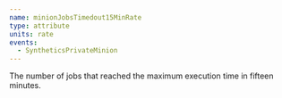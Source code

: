 ```yaml
---
name: minionJobsTimedout15MinRate
type: attribute
units: rate
events:
  - SyntheticsPrivateMinion
---
```


The number of jobs that reached the maximum execution time in fifteen minutes.